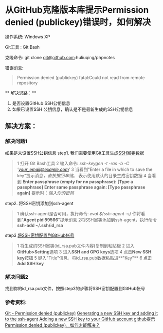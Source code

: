 # 从GitHub克隆版本库提示Permission denied (publickey)错误时，如何解决

操作系统: Windows XP

Git工具 : Git Bash

克隆命令: git clone git@github.com:huliuqing/phpnotes

错误消息:

> Permission denied (publickey)
fatal:Could not read from remote repository

** 解决思路：**

1. 是否设置GitHub SSH公钥信息
2. 如果已设置SSH 公钥信息，确认是不是最新生成的SSH公钥信息

## 解决方案：

### 解决问题1 
如果是未设置SSH公钥信息
step1. 我们需要使用Git工具[生成SSH宻钥数据](https://help.github.com/articles/generating-a-new-ssh-key-and-adding-it-to-the-ssh-agent/)

> 1 打开 Git Bash工具
2 输入命令:  *ssh-keygen -t -ras -b -C 'your_email@examle.com'*
3 当看到"Enter a file in which to save the key"提示消息，*直接按回车键*。
表示使用默认的目录生成宻钥数据
4 当看到
**Enter passphrase (empty for no passphrase): [Type a passphrase]**
**Enter same passphrase again: [Type passphrase again]**
提示时：*输入你的密码*

step2. 将SSH宻钥添加到ssh-agent
> 1 确认ssh-agent是否可用，执行命令: *eval $(ssh-agent -s)*
你将看到"**Agent pid 59566**"提示消息
2将SSH宻钥添加到ssh-agent，执行命令**ssh-add ~/.ssh/id_rsa**

step3 [将SSH宻钥配置到GitHub帐号](https://help.github.com/articles/adding-a-new-ssh-key-to-your-github-account/)
>1 将生成的SSH宻钥(id_rsa.pub文件内容)复制到粘贴板
2 进入**GitHub>Setting**选项
3 进入**SSH and GPG keys**选项
4 点击**New SSH key**按钮
5 键入"Title"信息，将id_rsa.pub数据粘贴进**"Key"**
6 点击**Add SSH key**

### 解决问题2 
找到你的id_rsa.pub文件，按照step3的步骤将SSH宻钥配置到GitHub帐号


### 参考资料:
[Git - Permission denied (publickey)](http://stackoverflow.com/a/2643584/1969039)
[Generating a new SSH key and adding it to the ssh-agent](https://help.github.com/articles/generating-a-new-ssh-key-and-adding-it-to-the-ssh-agent/)
[Adding a new SSH key to your GitHub account](https://help.github.com/articles/adding-a-new-ssh-key-to-your-github-account/)
[github提示Permission denied (publickey)，如何才能解决？](https://www.zhihu.com/question/21402411)